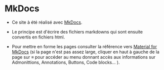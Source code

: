 # MkDocs

- Ce site à été réalisé avec [MkDocs](https://www.mkdocs.org).

- Le principe est d'écrire des fichiers markdowns qui sont ensuite convertis en fichiers html. 

- Pour mettre en forme les pages consulter la référence vers [Material for MkDocs](https://squidfunk.github.io/mkdocs-material/reference/) (si la page n'est pas assez large, cliquer en haut à gauche de la page sur ≡ pour accéder au menu donnant accès aux informations sur Admonittions, Annotations, Buttons, Code blocks... ). 
